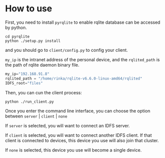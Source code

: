 # How to use

First, you need to install `pyrqlite` to enable rqlite database can be accessed by python.

```shell
cd pyrqlite
python ./setup.py install
```

and you should go to `client/config.py` to config your client.

`my_ip` is the intranet address of the personal device, and the `rqlited_path` is the path of rqlite daemon binary file.

```python
my_ip="192.168.91.8"
rqlited_path = "/home/rinka/rqlite-v6.6.0-linux-amd64/rqlited"
IDFS_root="files"
```

Then, you can cun the client process:

```shell
python ./run_client.py
```

Once you enter the command line interface, you can choose the option between `server` | `client` | `none`

If `server` is selected, you will want to connect an IDFS server.

If `client` is selected, you will want to connect another IDFS client. If that client is connected to devices, this device you use will also join that cluster.

If `none` is selected, this device you use will become a single device.
